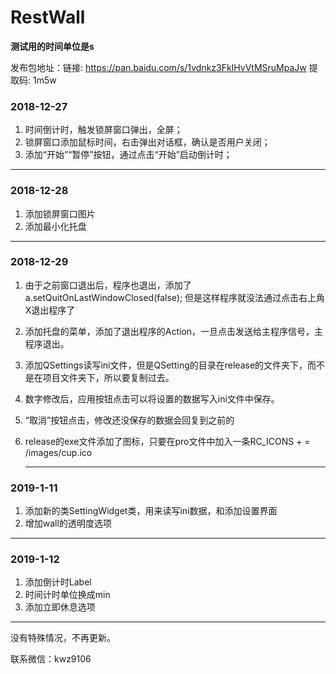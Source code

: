 # RestWall

**测试用的时间单位是s**

发布包地址：链接: https://pan.baidu.com/s/1vdnkz3FkIHvVtMSruMpaJw 提取码: 1m5w

### 2018-12-27

1. 时间倒计时，触发锁屏窗口弹出，全屏；
2. 锁屏窗口添加鼠标时间，右击弹出对话框，确认是否用户关闭；
3. 添加“开始”“暂停”按钮，通过点击“开始”启动倒计时；

---

### 2018-12-28

1. 添加锁屏窗口图片
2. 添加最小化托盘

---

### 2018-12-29

1. 由于之前窗口退出后，程序也退出，添加了 a.setQuitOnLastWindowClosed(false); 但是这样程序就没法通过点击右上角X退出程序了

2. 添加托盘的菜单，添加了退出程序的Action，一旦点击发送给主程序信号，主程序退出。

3. 添加QSettings读写ini文件，但是QSetting的目录在release的文件夹下，而不是在项目文件夹下，所以要复制过去。

4. 数字修改后，应用按钮点击可以将设置的数据写入ini文件中保存。

5. “取消”按钮点击，修改还没保存的数据会回复到之前的

6. release的exe文件添加了图标，只要在pro文件中加入一条RC_ICONS + = /images/cup.ico

   ---

### 2019-1-11

1. 添加新的类SettingWidget类，用来读写ini数据，和添加设置界面
2. 增加wall的透明度选项

---

### 2019-1-12

1. 添加倒计时Label
2. 时间计时单位换成min
3. 添加立即休息选项

---

没有特殊情况，不再更新。

联系微信：kwz9106